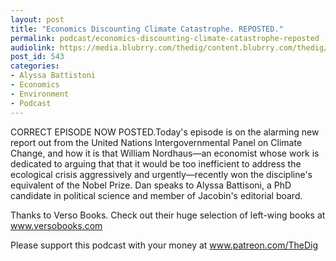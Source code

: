 ```yaml
---
layout: post
title: "Economics Discounting Climate Catastrophe. REPOSTED."
permalink: podcast/economics-discounting-climate-catastrophe-reposted
audiolink: https://media.blubrry.com/thedig/content.blubrry.com/thedig/The_Dig_-_EP_157_-_Battistoni.mp3
post_id: 543
categories: 
- Alyssa Battistoni
- Economics
- Environment
- Podcast
---
```


CORRECT EPISODE NOW POSTED.Today's episode is on the alarming new report out from the United Nations Intergovernmental Panel on Climate Change, and how it is that William Nordhaus—an economist whose work is dedicated to arguing that that it would be too inefficient to address the ecological crisis aggressively and urgently—recently won the discipline's equivalent of the Nobel Prize. Dan speaks to Alyssa Battisoni, a PhD candidate in political science and member of Jacobin's editorial board.

Thanks to Verso Books. Check out their huge selection of left-wing books at www.versobooks.com

Please support this podcast with your money at www.patreon.com/TheDig
